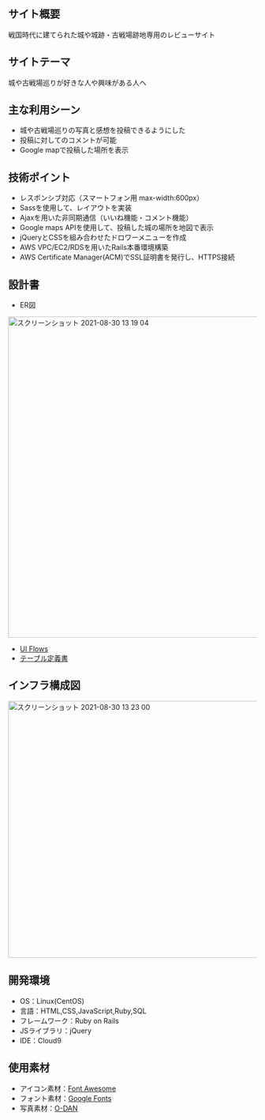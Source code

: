 ## サイト概要
戦国時代に建てられた城や城跡・古戦場跡地専用のレビューサイト

## サイトテーマ
城や古戦場巡りが好きな人や興味がある人へ  

## 主な利用シーン
- 城や古戦場巡りの写真と感想を投稿できるようにした
- 投稿に対してのコメントが可能
- Google mapで投稿した場所を表示

## 技術ポイント
- レスポンシブ対応（スマートフォン用 max-width:600px）
- Sassを使用して、レイアウトを実装
- Ajaxを用いた非同期通信（いいね機能・コメント機能）
- Google maps APIを使用して、投稿した城の場所を地図で表示
- jQueryとCSSを組み合わせたドロワーメニューを作成
- AWS VPC/EC2/RDSを用いたRails本番環境構築
- AWS Certificate Manager(ACM)でSSL証明書を発行し、HTTPS接続

## 設計書
- ER図

<img width="650" alt="スクリーンショット 2021-08-30 13 19 04" src="https://user-images.githubusercontent.com/81666082/131670067-2c63b2b8-1672-41eb-b995-f777cc9260b7.png">

- [UI Flows](https://docs.google.com/spreadsheets/d/1okkqrCvtCkX3liqhvLJ3byr0whOM4wCYug15mR9tKus/edit#gid=0)
- [テーブル定義書](https://docs.google.com/spreadsheets/d/1o_CoSptU-fAlfKpo-u5sGtS9yncgbKVh3fxoJQe8J5A/edit#gid=858220341)

## インフラ構成図

<img width="520" alt="スクリーンショット 2021-08-30 13 23 00" src="https://user-images.githubusercontent.com/81666082/131679412-532c5f96-593d-4c99-943f-b9e2b8fba1ca.png">

## 開発環境
- OS：Linux(CentOS)
- 言語：HTML,CSS,JavaScript,Ruby,SQL
- フレームワーク：Ruby on Rails
- JSライブラリ：jQuery
- IDE：Cloud9

## 使用素材
- アイコン素材：[Font Awesome](https://fontawesome.com/)
- フォント素材：[Google Fonts](https://fonts.google.com/)
- 写真素材：[O-DAN](https://o-dan.net/ja/)

